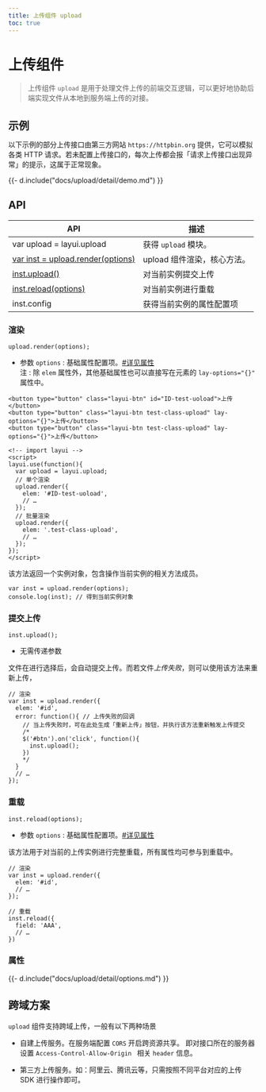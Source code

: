 ```yaml
---
title: 上传组件 upload
toc: true
---
```

 
# 上传组件

> 上传组件 `upload` 是用于处理文件上传的前端交互逻辑，可以更好地协助后端实现文件从本地到服务端上传的对接。

<h2 id="examples" lay-toc="{hot: true, anchor: null}" style="margin-bottom: 0;">示例</h2>

以下示例的部分上传接口由第三方网站 `https://httpbin.org` 提供，它可以模拟各类 HTTP 请求。若未配置上传接口的，每次上传都会报「请求上传接口出现异常」的提示，这属于正常现象。

<div>
{{- d.include("docs/upload/detail/demo.md") }}
</div>

<p></p>

<h2 id="api" lay-toc="{hot: true}">API</h2>

| API | 描述 |
| --- | --- |
| var upload = layui.upload | 获得 `upload` 模块。 |
| [var inst = upload.render(options)](#render) | upload 组件渲染，核心方法。 |
| [inst.upload()](#upload) | 对当前实例提交上传 |
| [inst.reload(options)](#reload) | 对当前实例进行重载 |
| inst.config | 获得当前实例的属性配置项 |

<h3 id="render" lay-toc="{level: 2, hot: true}">渲染</h3>

`upload.render(options);`

- 参数 `options` : 基础属性配置项。[#详见属性](#options)
  <br>注 : 除 `elem` 属性外，其他基础属性也可以直接写在元素的 `lay-options="{}"` 属性中。

```
<button type="button" class="layui-btn" id="ID-test-uoload">上传</button>
<button type="button" class="layui-btn test-class-upload" lay-options="{}">上传</button>
<button type="button" class="layui-btn test-class-upload" lay-options="{}">上传</button>
  
<!-- import layui -->
<script>
layui.use(function(){
  var upload = layui.upload;
  // 单个渲染
  upload.render({
    elem: '#ID-test-uoload',
    // …
  });
  // 批量渲染
  upload.render({
    elem: '.test-class-upload',
    // …
  });
});
</script>
```

该方法返回一个实例对象，包含操作当前实例的相关方法成员。

```
var inst = upload.render(options);
console.log(inst); // 得到当前实例对象
```

<h3 id="upload" lay-toc="{level: 2}">提交上传</h3>

`inst.upload();`

- 无需传递参数

文件在进行选择后，会自动提交上传。而若文件*上传失败*，则可以使用该方法来重新上传，

```
// 渲染
var inst = upload.render({
  elem: '#id',
  error: function(){ // 上传失败的回调
    // 当上传失败时，可在此处生成「重新上传」按钮，并执行该方法重新触发上传提交
    /*
    $('#btn').on('click', function(){
      inst.upload();
    })
    */
  }
  // …
}); 
```

<h3 id="render" lay-toc="{level: 2}">重载</h3>

`inst.reload(options);`

- 参数 `options` : 基础属性配置项。[#详见属性](#options)

该方法用于对当前的上传实例进行完整重载，所有属性均可参与到重载中。

```
// 渲染
var inst = upload.render({
  elem: '#id',
  // …
});
 
// 重载
inst.reload({
  field: 'AAA',
  // …
})
```

<h3 id="options" lay-toc="{level: 2, hot: true}">属性</h3>

<div>
{{- d.include("docs/upload/detail/options.md") }}
</div>

<h2 id="options" lay-toc="{}">跨域方案</h2>

`upload` 组件支持跨域上传，一般有以下两种场景

- 自建上传服务。在服务端配置 `CORS` 开启跨资源共享。 即对接口所在的服务器设置 `Access-Control-Allow-Origin ` 相关 `header` 信息。

- 第三方上传服务。如：阿里云、腾讯云等，只需按照不同平台对应的上传 SDK 进行操作即可。